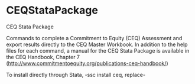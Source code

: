 # CEQStataPackage
CEQ Stata Package

Commands to complete a Commitment to Equity (CEQ) Assessment and export results directly to the CEQ Master Workbook. In addition to the help files for each command, a manual for the CEQ Stata Package is available in the CEQ Handbook, Chapter 7 (http://www.commitmentoequity.org/publications-ceq-handbook/)

To install directly through Stata, -ssc install ceq, replace-
